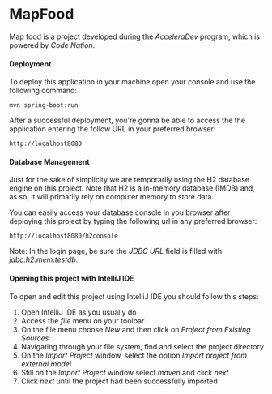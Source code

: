 # MapFood

Map food is a project developed during the _AcceleraDev_ program, which is powered by _Code Nation_.

#### Deployment

To deploy this application in your machine open your console and use the following command:

    mvn spring-boot:run
    
After a successful deployment, you're gonna be able to access the the application entering the follow URL in your preferred browser:

    http://localhost8080

#### Database Management

Just for the sake of simplicity we are temporarily using the H2 database engine on this project. Note that H2 is a in-memory database (IMDB) and, as so, it will primarily rely on computer memory to store data. 

You can easily access your database console in you browser after deploying this project by typing the following url in any preferred browser: 

    http://localhost8080/h2console
    
Note: In the login page, be sure the _JDBC URL_ field is filled with _jdbc:h2:mem:testdb_.

#### Opening this project with IntelliJ IDE

To open and edit this project using IntelliJ IDE you should follow this steps: 

1. Open IntelliJ IDE as you usually do
2. Access the _file_ menu on your toolbar
3. On the file menu choose _New_ and then click on _Project from Existing Sources_
4. Navigating through your file system, find and select the project directory
5. On the _Import Project_ window, select the option _Import project from external model_ 
6. Still on the _Import Project_ window select _maven_ and click _next_
7. Click _next_ until the project had been successfully imported
